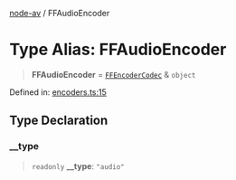 [node-av](../globals.md) / FFAudioEncoder

# Type Alias: FFAudioEncoder

> **FFAudioEncoder** = [`FFEncoderCodec`](FFEncoderCodec.md) & `object`

Defined in: [encoders.ts:15](https://github.com/seydx/av/blob/f8631fc881b394300b1479f511d55cf1c370a87f/src/constants/encoders.ts#L15)

## Type Declaration

### \_\_type

> `readonly` **\_\_type**: `"audio"`
